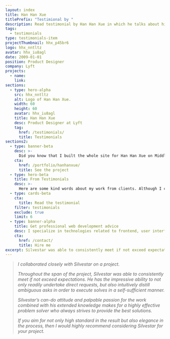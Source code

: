 ```yaml
---
layout: index
title: Han Han Xue
titlePrefix: "Testimional by "
description: Read testimonial by Han Han Xue in which he talks about his positive experience in working with Silvestar Bistrović.
tags:
  - testimonials
type: testimonials-item
projectThumbnail: hhx_p45br6
logo: hhx_nntltz
avatar: hhx_iu8agl
date: 2009-01-01
position: Product Designer
company: Lyft
projects:
  - name:
    link:
sections:
  - type: hero-alpha
    src: hhx_nntltz
    alt: Logo of Han Han Xue.
    width: 60
    height: 60
    avatar: hhx_iu8agl
    title: Han Han Xue
    desc: Product Designer at Lyft
    tag:
      href: /testimonials/
      title: Testimonials
sections2:
  - type: banner-beta
    desc: >-
      Did you know that I built the whole site for Han Han Xue on Middleman framework?
    cta:
      href: /portfolio/hanhanxue/
      title: See the project
  - type: hero-beta
    title: From Testimonials
    desc: >-
      Here are some kind words about my work from clients. Although I collaborated with clients from more than 10 countries, most of them come from **The United States**.
  - type: cards-beta
    cta:
      title: Read the testimonial
    filter: testimonials
    exclude: true
    limit: 6
  - type: banner-alpha
    title: Get professional web development advice
    desc: I specialize in technologies related to frontend, user interface, and website development.
    cta:
      href: /contact/
      title: Hire me
excerpt: Silvestar was able to consistently meet if not exceed expectations...
---
```


> _I collaborated closely with Silvestar on a project._
>
> _Throughout the span of the project, Silvestar was able to consistently meet if not exceed expectations. He has the impressive ability to not only readily undertake direct requests, but also intuitively distill ambiguous asks in order to execute solves in a self-sufficient manner._
>
> _Silvestar’s can-do attitude and palpable passion for the work combined with his extended knowledge makes for a highly effective problem solver who always strives to provide the best solutions._
>
> _If you aim for not only high standard in the result but also elegance in the process, then I would highly recommend considering Silvestar for your project._

